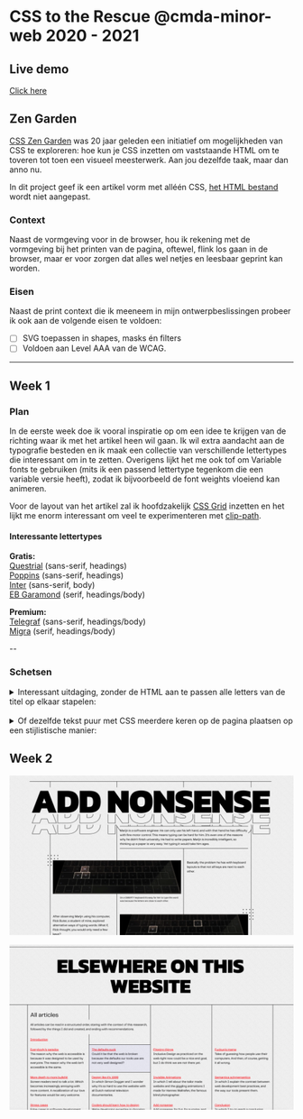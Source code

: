 # CSS to the Rescue @cmda-minor-web 2020 - 2021

## Live demo
[Click here](https://gv-minorweb.github.io/css-to-the-rescue-2021/zengarden/)

## Zen Garden

[CSS Zen Garden](http://www.csszengarden.com/) was 20 jaar geleden een initiatief om mogelijkheden van CSS te exploreren: hoe kun je CSS inzetten om vaststaande HTML om te toveren tot toen een visueel meesterwerk. Aan jou dezelfde taak, maar dan anno nu.

In dit project geef ik een artikel vorm met alléén CSS, [het HTML bestand](zengarden/index.html) wordt niet aangepast.

### Context

Naast de vormgeving voor in de browser, hou ik rekening met de vormgeving bij het printen van de pagina, oftewel, flink los gaan in de browser, maar er voor zorgen dat alles wel netjes en leesbaar geprint kan worden.

### Eisen

Naast de print context die ik meeneem in mijn ontwerpbeslissingen probeer ik ook aan de volgende eisen te voldoen:

- [ ] SVG toepassen in shapes, masks én filters
- [ ] Voldoen aan Level AAA van de WCAG.

---

## Week 1

### Plan

In de eerste week doe ik vooral inspiratie op om een idee te krijgen van de richting waar ik met het artikel heen wil gaan. Ik wil extra aandacht aan de typografie besteden en ik maak een collectie van verschillende lettertypes die interessant om in te zetten. Overigens lijkt het me ook tof om Variable fonts te gebruiken (mits ik een passend lettertype tegenkom die een variable versie heeft), zodat ik bijvoorbeeld de font weights vloeiend kan animeren.

Voor de layout van het artikel zal ik hoofdzakelijk [CSS Grid](https://developer.mozilla.org/en-US/docs/Web/CSS/CSS_Grid_Layout) inzetten en het lijkt me enorm interessant om veel te experimenteren met [clip-path](https://developer.mozilla.org/en-US/docs/Web/CSS/clip-path).

#### Interessante lettertypes

**Gratis:**  
[Questrial](https://fonts.google.com/specimen/Questrial) (sans-serif, headings)  
[Poppins](https://fonts.google.com/specimen/Poppins) (sans-serif, headings)  
[Inter](https://fonts.google.com/specimen/Inter) (sans-serif, body)  
[EB Garamond](https://fonts.google.com/specimen/EB+Garamond) (serif, headings/body)

**Premium:**  
[Telegraf](https://pangrampangram.com/products/telegraf?variant=32840640167990) (sans-serif, headings/body)  
[Migra](https://pangrampangram.com/products/migra) (serif, headings/body)

--

### Schetsen

<details>
<summary>Interessant uitdaging, zonder de HTML aan te passen alle letters van de titel op elkaar stapelen:</summary>

![](notes/sketch-1.jpg)
</details>
<br>
<details>
<summary>Of dezelfde tekst puur met CSS meerdere keren op de pagina plaatsen op een stijlistische manier:</summary>

![](notes/sketch-2.jpg)
</details>

## Week 2

![](notes/progress/top-1.png)

![](notes/progress/articles-1.png)